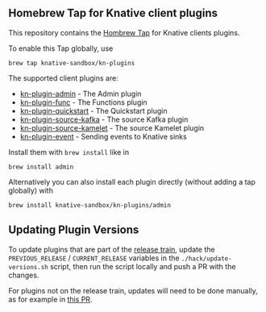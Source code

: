 ## Homebrew Tap for Knative client plugins

This repository contains the [Hombrew Tap](https://docs.brew.sh/Taps) for Knative clients plugins.

To enable this Tap globally, use

```
brew tap knative-sandbox/kn-plugins
```

The supported client plugins are:

* [kn-plugin-admin](https://github.com/knative-sandbox/kn-plugin-admin) - The Admin plugin
* [kn-plugin-func](https://github.com/knative-sandbox/kn-plugin-func) - The Functions plugin
* [kn-plugin-quickstart](https://github.com/knative-sandbox/kn-plugin-quickstart) - The Quickstart plugin
* [kn-plugin-source-kafka](https://github.com/knative-sandbox/kn-plugin-source-kafka) - The source Kafka plugin
* [kn-plugin-source-kamelet](https://github.com/knative-sandbox/kn-plugin-source-kamelet) - The source Kamelet plugin
* [kn-plugin-event](https://github.com/knative-sandbox/kn-plugin-event) - Sending events to Knative sinks


Install them with `brew install` like in

```
brew install admin
```

Alternatively you can also install each plugin directly (without adding a tap globally) with

```
brew install knative-sandbox/kn-plugins/admin
```

## Updating Plugin Versions

To update plugins that are part of the [release train](https://github.com/knative/release/blob/main/INSTRUCTIONS.md#homebrew-kn-plugins), update the `PREVIOUS_RELEASE` / `CURRENT_RELEASE` variables in the `./hack/update-versions.sh` script, then run the script locally and push a PR with the changes. 

For plugins not on the release train, updates will need to be done manually, as for example in [this PR](https://github.com/knative-sandbox/homebrew-kn-plugins/pull/92). 
